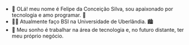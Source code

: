 - 👋 OLá! meu nome é Felipe da Conceição Silva, sou apaixonado por tecnologia e amo programar. 💙
- 🧑‍💻 Atualmente faço BSI na Universidade de Uberlândia. 🏙️
- 👀 Meu sonho é trabalhar na área de tecnologia e, no futuro distante, ter meu próprio negócio. 
